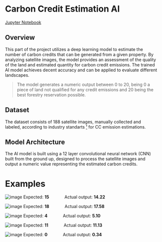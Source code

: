 # Carbon Credit Estimation AI
[Jupyter Notebook](https://github.com/lyorrei/bidsquad/blob/master/AI/ai.ipynb)
## Overview

This part of the project utilizes a deep learning model to estimate the number of carbon credits that can be generated from a given property. By analyzing satellite images, the model provides an assessment of the quality of the land and estimated quantity for carbon credit emissions. The trained AI model achieves decent accuracy and can be applied to evaluate different landscapes.
> The model generates a numeric output between 0 to 20, being 0 a piece of land not qualified for any credit emissions and 20 being the best forestry reservation possible.

## Dataset

The dataset consists of 188 satellite images, manually collected and labeled, according to industry standarts [¹](https://www.researchgate.net/profile/Kjell-Klasson/publication/228518044_Estimation_of_carbon_credits_in_carbon_dioxide_sequestration_activities/links/0deec529f44c75d9dd000000/Estimation-of-carbon-credits-in-carbon-dioxide-sequestration-activities.pdf)  for CC emission estimations.

## Model Architecture

The AI model is built using a 12 layer convolutional neural network (CNN) built from the ground up, designed to process the satellite images and output a numeric value representing the estimated carbon credits.

# Examples
![image](https://raw.githubusercontent.com/lyorrei/bidsquad/master/AI/imgs/121.png)
Expected: **15** &nbsp;&nbsp;&nbsp;&nbsp;&nbsp;&nbsp;&nbsp;&nbsp;&nbsp;&nbsp;&nbsp; Actual output: **14.22**

![image](https://raw.githubusercontent.com/lyorrei/bidsquad/master/AI/imgs/128.png)
Expected: **18** &nbsp;&nbsp;&nbsp;&nbsp;&nbsp;&nbsp;&nbsp;&nbsp;&nbsp;&nbsp;&nbsp; Actual output: **17.58**

![image](https://raw.githubusercontent.com/lyorrei/bidsquad/master/AI/imgs/151.png)
Expected: **4** &nbsp;&nbsp;&nbsp;&nbsp;&nbsp;&nbsp;&nbsp;&nbsp;&nbsp;&nbsp;&nbsp; Actual output: **5.10**

![image](https://raw.githubusercontent.com/lyorrei/bidsquad/master/AI/imgs/164.png)
Expected: **11** &nbsp;&nbsp;&nbsp;&nbsp;&nbsp;&nbsp;&nbsp;&nbsp;&nbsp;&nbsp;&nbsp; Actual output: **11.13**

![image](https://raw.githubusercontent.com/lyorrei/bidsquad/master/AI/imgs/66.png)
Expected: **0** &nbsp;&nbsp;&nbsp;&nbsp;&nbsp;&nbsp;&nbsp;&nbsp;&nbsp;&nbsp;&nbsp; Actual output: **0.34**
